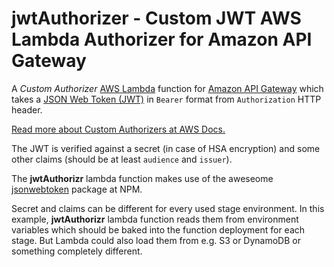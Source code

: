 # jwtAuthorizer - Custom JWT AWS Lambda Authorizer for Amazon API Gateway

A _Custom Authorizer_ [AWS Lambda](https://aws.amazon.com/lambda) function for [Amazon API Gateway](https://aws.amazon.com/api-gateway) which takes a [JSON Web Token (JWT)](https://jwt.io) in `Bearer` format from `Authorization` HTTP header.

[Read more about Custom Authorizers at AWS Docs.](http://docs.aws.amazon.com/de_de/apigateway/latest/developerguide/use-custom-authorizer.html)

The JWT is verified against a secret (in case of HSA encryption) and some other claims (should be at least `audience` and `issuer`).

The **jwtAuthorizr** lambda function makes use of the aweseome [jsonwebtoken](https://www.npmjs.com/package/jsonwebtoken) package at NPM.

Secret and claims can be different for every used stage environment.
In this example, **jwtAuthorizr** lambda function reads them from environment variables which should be baked into the function deployment for each stage.
But Lambda could also load them from e.g. S3 or DynamoDB or something completely different.
